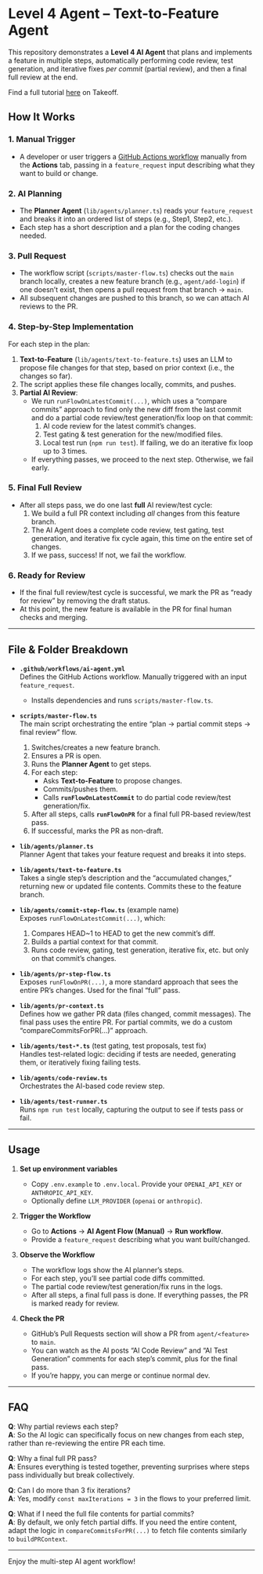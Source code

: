 # Level 4 Agent – Text-to-Feature Agent

This repository demonstrates a **Level 4 AI Agent** that plans and implements a feature in multiple steps, automatically performing code review, test generation, and iterative fixes _per commit_ (partial review), and then a final full review at the end.

Find a full tutorial [here](https://www.jointakeoff.com/courses/series-5-levels-of-agents-coding-agents) on Takeoff.

## How It Works

### 1. Manual Trigger

- A developer or user triggers a [GitHub Actions workflow](.github/workflows/ai-agent.yml) manually from the **Actions** tab, passing in a `feature_request` input describing what they want to build or change.

### 2. AI Planning

- The **Planner Agent** (`lib/agents/planner.ts`) reads your `feature_request` and breaks it into an ordered list of steps (e.g., Step1, Step2, etc.).
- Each step has a short description and a plan for the coding changes needed.

### 3. Pull Request

- The workflow script (`scripts/master-flow.ts`) checks out the `main` branch locally, creates a new feature branch (e.g., `agent/add-login`) if one doesn’t exist, then opens a pull request from that branch → `main`.
- All subsequent changes are pushed to this branch, so we can attach AI reviews to the PR.

### 4. Step-by-Step Implementation

For each step in the plan:

1. **Text-to-Feature** (`lib/agents/text-to-feature.ts`) uses an LLM to propose file changes for that step, based on prior context (i.e., the changes so far).
2. The script applies these file changes locally, commits, and pushes.
3. **Partial AI Review**:
   - We run `runFlowOnLatestCommit(...)`, which uses a “compare commits” approach to find only the new diff from the last commit and do a partial code review/test generation/fix loop on that commit:
     1. AI code review for the latest commit’s changes.
     2. Test gating & test generation for the new/modified files.
     3. Local test run (`npm run test`). If failing, we do an iterative fix loop up to 3 times.
   - If everything passes, we proceed to the next step. Otherwise, we fail early.

### 5. Final Full Review

- After all steps pass, we do one last **full** AI review/test cycle:
  1. We build a full PR context including _all_ changes from this feature branch.
  2. The AI Agent does a complete code review, test gating, test generation, and iterative fix cycle again, this time on the entire set of changes.
  3. If we pass, success! If not, we fail the workflow.

### 6. Ready for Review

- If the final full review/test cycle is successful, we mark the PR as “ready for review” by removing the draft status.
- At this point, the new feature is available in the PR for final human checks and merging.

---

## File & Folder Breakdown

- **`.github/workflows/ai-agent.yml`**  
  Defines the GitHub Actions workflow. Manually triggered with an input `feature_request`.

  - Installs dependencies and runs `scripts/master-flow.ts`.

- **`scripts/master-flow.ts`**  
  The main script orchestrating the entire “plan → partial commit steps → final review” flow.

  1. Switches/creates a new feature branch.
  2. Ensures a PR is open.
  3. Runs the **Planner Agent** to get steps.
  4. For each step:
     - Asks **Text-to-Feature** to propose changes.
     - Commits/pushes them.
     - Calls **`runFlowOnLatestCommit`** to do partial code review/test generation/fix.
  5. After all steps, calls **`runFlowOnPR`** for a final full PR-based review/test pass.
  6. If successful, marks the PR as non-draft.

- **`lib/agents/planner.ts`**  
  Planner Agent that takes your feature request and breaks it into steps.

- **`lib/agents/text-to-feature.ts`**  
  Takes a single step’s description and the “accumulated changes,” returning new or updated file contents. Commits these to the feature branch.

- **`lib/agents/commit-step-flow.ts`** (example name)  
  Exposes `runFlowOnLatestCommit(...)`, which:

  1. Compares HEAD~1 to HEAD to get the new commit’s diff.
  2. Builds a partial context for that commit.
  3. Runs code review, gating, test generation, iterative fix, etc. but only on that commit’s changes.

- **`lib/agents/pr-step-flow.ts`**  
  Exposes `runFlowOnPR(...)`, a more standard approach that sees the entire PR’s changes. Used for the final “full” pass.

- **`lib/agents/pr-context.ts`**  
  Defines how we gather PR data (files changed, commit messages). The final pass uses the entire PR. For partial commits, we do a custom “compareCommitsForPR(...)” approach.

- **`lib/agents/test-*.ts`** (test gating, test proposals, test fix)  
  Handles test-related logic: deciding if tests are needed, generating them, or iteratively fixing failing tests.

- **`lib/agents/code-review.ts`**  
  Orchestrates the AI-based code review step.

- **`lib/agents/test-runner.ts`**  
  Runs `npm run test` locally, capturing the output to see if tests pass or fail.

---

## Usage

1. **Set up environment variables**

   - Copy `.env.example` to `.env.local`. Provide your `OPENAI_API_KEY` or `ANTHROPIC_API_KEY`.
   - Optionally define `LLM_PROVIDER` (`openai` or `anthropic`).

2. **Trigger the Workflow**

   - Go to **Actions** → **AI Agent Flow (Manual)** → **Run workflow**.
   - Provide a `feature_request` describing what you want built/changed.

3. **Observe the Workflow**

   - The workflow logs show the AI planner’s steps.
   - For each step, you’ll see partial code diffs committed.
   - The partial code review/test generation/fix runs in the logs.
   - After all steps, a final full pass is done. If everything passes, the PR is marked ready for review.

4. **Check the PR**
   - GitHub’s Pull Requests section will show a PR from `agent/<feature>` to `main`.
   - You can watch as the AI posts “AI Code Review” and “AI Test Generation” comments for each step’s commit, plus for the final pass.
   - If you’re happy, you can merge or continue normal dev.

---

## FAQ

**Q**: Why partial reviews each step?  
**A**: So the AI logic can specifically focus on new changes from each step, rather than re-reviewing the entire PR each time.

**Q**: Why a final full PR pass?  
**A**: Ensures everything is tested together, preventing surprises where steps pass individually but break collectively.

**Q**: Can I do more than 3 fix iterations?  
**A**: Yes, modify `const maxIterations = 3` in the flows to your preferred limit.

**Q**: What if I need the full file contents for partial commits?  
**A**: By default, we only fetch partial diffs. If you need the entire content, adapt the logic in `compareCommitsForPR(...)` to fetch file contents similarly to `buildPRContext`.

---

Enjoy the multi-step AI agent workflow!
